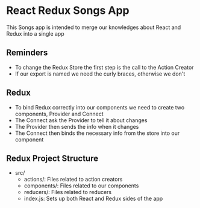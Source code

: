 # React Redux Songs App

This Songs app is intended to merge our knowledges about React and Redux into a single app

## Reminders
- To change the Redux Store the first step is the call to the Action Creator
- If our export is named we need the curly braces, otherwise we don't

## Redux
- To bind Redux correctly into our components we need to create two components, Provider and Connect
- The Connect ask the Provider to tell it about changes
- The Provider then sends the info when it changes
- The Connect then binds the necessary info from the store into our component

## Redux Project Structure
- src/
  - actions/: Files related to action creators
  - components/: Files related to our components
  - reducers/: Files related to reducers
  - index.js: Sets up both React and Redux sides of the app